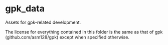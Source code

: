 # gpk_data
Assets for gpk-related development.

The license for everything contained in this folder is the same as that of gpk (github.com/asm128/gpk) except when specified otherwise.
